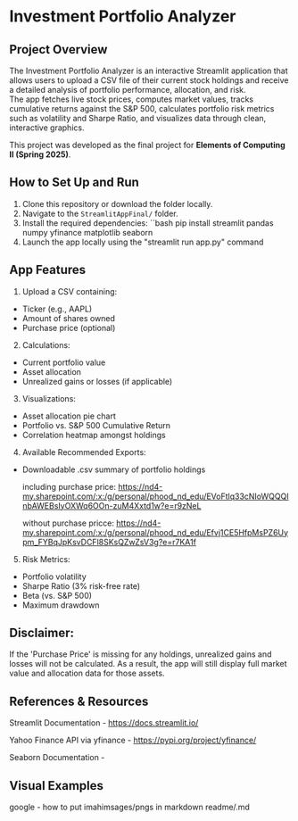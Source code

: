 # Investment Portfolio Analyzer

## Project Overview
The Investment Portfolio Analyzer is an interactive Streamlit application that allows users to upload a CSV file of their current stock holdings and receive a detailed analysis of portfolio performance, allocation, and risk.  
The app fetches live stock prices, computes market values, tracks cumulative returns against the S&P 500, calculates portfolio risk metrics such as volatility and Sharpe Ratio, and visualizes data through clean, interactive graphics.

This project was developed as the final project for **Elements of Computing II (Spring 2025)**.

## How to Set Up and Run

1. Clone this repository or download the folder locally.
2. Navigate to the `StreamlitAppFinal/` folder.
3. Install the required dependencies:
 ``bash
pip install streamlit pandas numpy yfinance matplotlib seaborn
4. Launch the app locally using the "streamlit run app.py" command 

## App Features  
1. Upload a CSV containing:
- Ticker (e.g., AAPL)
- Amount of shares owned 
- Purchase price (optional)

2. Calculations: 
- Current portfolio value 
- Asset allocation 
- Unrealized gains or losses (if applicable)

3. Visualizations: 
- Asset allocation pie chart
- Portfolio vs. S&P 500 Cumulative Return
- Correlation heatmap amongst holdings 


4. Available Recommended Exports:
- Downloadable .csv summary of portfolio holdings
   
     including purchase price: https://nd4-my.sharepoint.com/:x:/g/personal/phood_nd_edu/EVoFtlq33cNIoWQQQInbAWEBsIyOXWq6OOn-zuM4Xxtd1w?e=r9zNeL
  
     without purchase pricce: https://nd4-my.sharepoint.com/:x:/g/personal/phood_nd_edu/Efvj1CE5HfpMsPZ6Uypm_FYBqJpKsvDCFl8SKsQZwZsV3g?e=r7KA1f 

5. Risk Metrics: 
- Portfolio volatility 
- Sharpe Ratio (3% risk-free rate)
- Beta (vs. S&P 500)
- Maximum drawdown


## Disclaimer:
If the 'Purchase Price' is missing for any holdings, unrealized gains and losses will not be calculated.
As a result, the app will still display full market value and allocation data for those assets.

## References & Resources
Streamlit Documentation - https://docs.streamlit.io/ 

Yahoo Finance API via yfinance - https://pypi.org/project/yfinance/

Seaborn Documentation - 

## Visual Examples
google - how to put imahimsages/pngs in markdown readme/.md 


